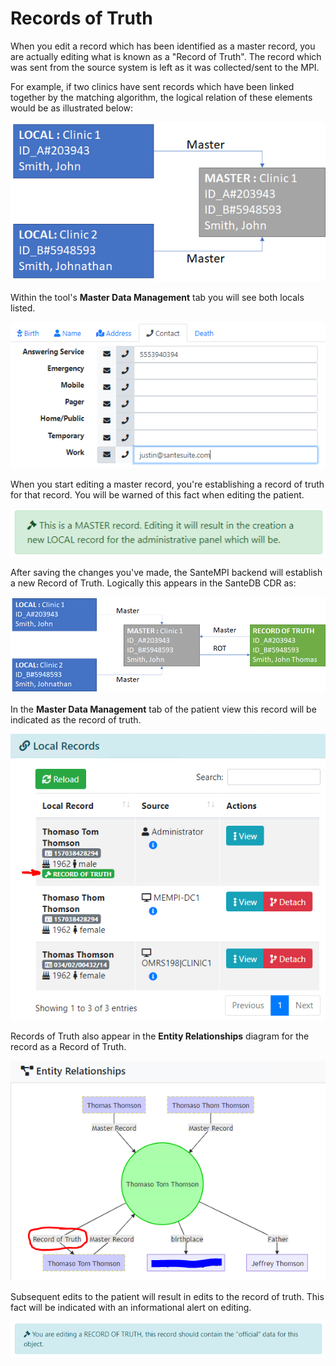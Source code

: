 # Records of Truth

When you edit a record which has been identified as a master record, you are actually editing what is known as a "Record of Truth". The record which was sent from the source system is left as it was collected/sent to the MPI. 

For example, if two clinics have sent records which have been linked together by the matching algorithm, the logical relation of these elements would be as illustrated below:

![](../../.gitbook/assets/image%20%2823%29.png)

Within the tool's **Master Data Management** tab you will see both locals listed.

![](../../.gitbook/assets/image%20%2874%29.png)

When you start editing a master record, you're establishing a record of truth for that record. You will be warned of this fact when editing the patient.

![](../../.gitbook/assets/image%20%2875%29.png)

After saving the changes you've made, the SanteMPI backend will establish a new Record of Truth. Logically this appears in the SanteDB CDR as:

![](../../.gitbook/assets/image%20%28137%29.png)

In the **Master Data Management** tab of the patient view this record will be indicated as the record of truth.

![](../../.gitbook/assets/image%20%288%29.png)

Records of Truth also appear in the **Entity Relationships** diagram for the record as a Record of Truth.

![](../../.gitbook/assets/image%20%28103%29.png)

Subsequent edits to the patient will result in edits to the record of truth. This fact will be indicated with an informational alert on editing.

![](../../.gitbook/assets/image%20%282%29.png)

